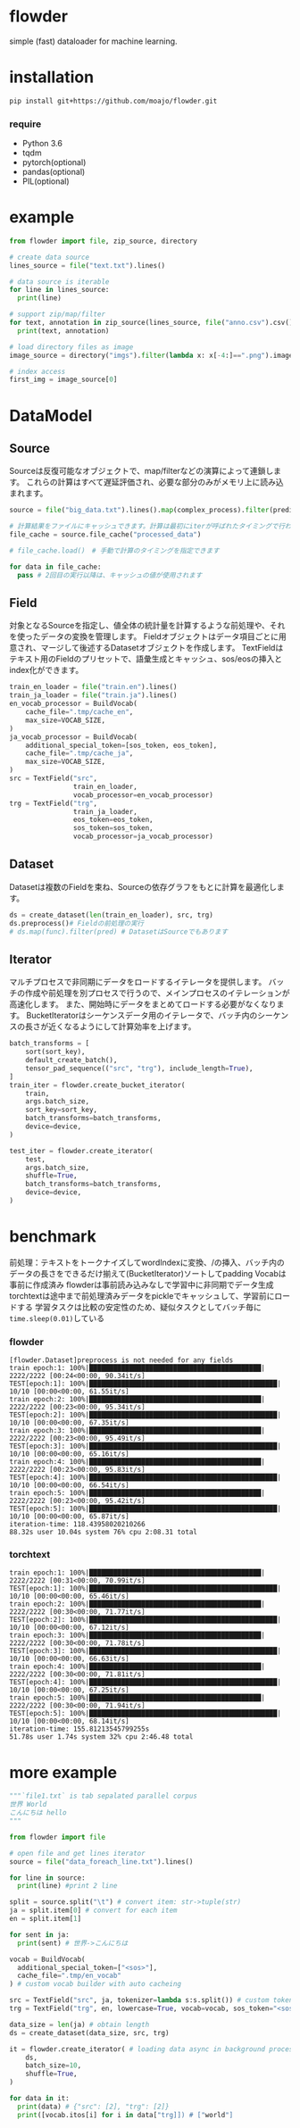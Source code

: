 # flowder
simple (fast) dataloader for machine learning.

# installation

```sh
pip install git+https://github.com/moajo/flowder.git
```

### require
- Python 3.6
- tqdm
- pytorch(optional)
- pandas(optional)
- PIL(optional)

# example
```python
from flowder import file, zip_source, directory

# create data source
lines_source = file("text.txt").lines()

# data source is iterable
for line in lines_source:
  print(line)

# support zip/map/filter
for text, annotation in zip_source(lines_source, file("anno.csv").csv()):
  print(text, annotation)

# load directory files as image
image_source = directory("imgs").filter(lambda x: x[-4:]==".png").image()

# index access
first_img = image_source[0]
```

# DataModel
## Source
Sourceは反復可能なオブジェクトで、map/filterなどの演算によって連鎖します。
これらの計算はすべて遅延評価され、必要な部分のみがメモリ上に読み込まれます。
```python
source = file("big_data.txt").lines().map(complex_process).filter(predicate)

# 計算結果をファイルにキャッシュできます。計算は最初にiterが呼ばれたタイミングで行われます。
file_cache = source.file_cache("processed_data")

# file_cache.load()　# 手動で計算のタイミングを指定できます

for data in file_cache:
  pass # 2回目の実行以降は、キャッシュの値が使用されます
```
## Field
対象となるSourceを指定し、値全体の統計量を計算するような前処理や、それを使ったデータの変換を管理します。
Fieldオブジェクトはデータ項目ごとに用意され、マージして後述するDatasetオブジェクトを作成します。
TextFieldはテキスト用のFieldのプリセットで、語彙生成とキャッシュ、sos/eosの挿入とindex化ができます。
```python
train_en_loader = file("train.en").lines()
train_ja_loader = file("train.ja").lines()
en_vocab_processor = BuildVocab(
    cache_file=".tmp/cache_en",
    max_size=VOCAB_SIZE,
)
ja_vocab_processor = BuildVocab(
    additional_special_token=[sos_token, eos_token],
    cache_file=".tmp/cache_ja",
    max_size=VOCAB_SIZE,
)
src = TextField("src",
                train_en_loader,
                vocab_processor=en_vocab_processor)
trg = TextField("trg",
                train_ja_loader,
                eos_token=eos_token,
                sos_token=sos_token,
                vocab_processor=ja_vocab_processor)
```

## Dataset
Datasetは複数のFieldを束ね、Sourceの依存グラフをもとに計算を最適化します。
```python
ds = create_dataset(len(train_en_loader), src, trg)
ds.preprocess()# Fieldの前処理の実行
# ds.map(func).filter(pred) # DatasetはSourceでもあります
```
## Iterator
マルチプロセスで非同期にデータをロードするイテレータを提供します。
バッチの作成や前処理を別プロセスで行うので、メインプロセスのイテレーションが高速化します。
また、開始時にデータをまとめてロードする必要がなくなります。
BucketIteratorはシーケンスデータ用のイテレータで、バッチ内のシーケンスの長さが近くなるようにして計算効率を上げます。
```python
batch_transforms = [
    sort(sort_key),
    default_create_batch(),
    tensor_pad_sequence(("src", "trg"), include_length=True),
]
train_iter = flowder.create_bucket_iterator(
    train,
    args.batch_size,
    sort_key=sort_key,
    batch_transforms=batch_transforms,
    device=device,
)

test_iter = flowder.create_iterator(
    test,
    args.batch_size,
    shuffle=True,
    batch_transforms=batch_transforms,
    device=device,
)
```

# benchmark
前処理：テキストをトークナイズしてwordIndexに変換、<sos>/<eos>の挿入、バッチ内のデータの長さをできるだけ揃えて(BucketIterator)ソートしてpadding
Vocabは事前に作成済み
flowderは事前読み込みなしで学習中に非同期でデータ生成
torchtextは途中まで前処理済みデータをpickleでキャッシュして、学習前にロードする
学習タスクは比較の安定性のため、疑似タスクとしてバッチ毎に`time.sleep(0.01)`している

### flowder
```
[flowder.Dataset]preprocess is not needed for any fields
train epoch:1: 100%|███████████████████████████████████████████| 2222/2222 [00:24<00:00, 90.34it/s]
TEST[epoch:1]: 100%|███████████████████████████████████████████████| 10/10 [00:00<00:00, 61.55it/s]
train epoch:2: 100%|███████████████████████████████████████████| 2222/2222 [00:23<00:00, 95.34it/s]
TEST[epoch:2]: 100%|███████████████████████████████████████████████| 10/10 [00:00<00:00, 67.35it/s]
train epoch:3: 100%|███████████████████████████████████████████| 2222/2222 [00:23<00:00, 95.49it/s]
TEST[epoch:3]: 100%|███████████████████████████████████████████████| 10/10 [00:00<00:00, 65.16it/s]
train epoch:4: 100%|███████████████████████████████████████████| 2222/2222 [00:23<00:00, 95.83it/s]
TEST[epoch:4]: 100%|███████████████████████████████████████████████| 10/10 [00:00<00:00, 66.54it/s]
train epoch:5: 100%|███████████████████████████████████████████| 2222/2222 [00:23<00:00, 95.42it/s]
TEST[epoch:5]: 100%|███████████████████████████████████████████████| 10/10 [00:00<00:00, 65.87it/s]
iteration-time: 118.43958020210266
88.32s user 10.04s system 76% cpu 2:08.31 total
```
### torchtext
```
train epoch:1: 100%|███████████████████████████████████████████| 2222/2222 [00:31<00:00, 70.99it/s]
TEST[epoch:1]: 100%|███████████████████████████████████████████████| 10/10 [00:00<00:00, 65.46it/s]
train epoch:2: 100%|███████████████████████████████████████████| 2222/2222 [00:30<00:00, 71.77it/s]
TEST[epoch:2]: 100%|███████████████████████████████████████████████| 10/10 [00:00<00:00, 67.12it/s]
train epoch:3: 100%|███████████████████████████████████████████| 2222/2222 [00:30<00:00, 71.78it/s]
TEST[epoch:3]: 100%|███████████████████████████████████████████████| 10/10 [00:00<00:00, 66.63it/s]
train epoch:4: 100%|███████████████████████████████████████████| 2222/2222 [00:30<00:00, 71.81it/s]
TEST[epoch:4]: 100%|███████████████████████████████████████████████| 10/10 [00:00<00:00, 67.25it/s]
train epoch:5: 100%|███████████████████████████████████████████| 2222/2222 [00:30<00:00, 71.94it/s]
TEST[epoch:5]: 100%|███████████████████████████████████████████████| 10/10 [00:00<00:00, 68.14it/s]
iteration-time: 155.81213545799255s
51.78s user 1.74s system 32% cpu 2:46.48 total
```

# more example
```python
"""`file1.txt` is tab sepalated parallel corpus
世界 World
こんにちは hello
"""

from flowder import file

# open file and get lines iterator
source = file("data_foreach_line.txt").lines()

for line in source:
  print(line) #print 2 line

split = source.split("\t") # convert item: str->tuple(str)
ja = split.item[0] # convert for each item
en = split.item[1]

for sent in ja:
  print(sent) # 世界->こんにちは

vocab = BuildVocab(
  additional_special_token=["<sos>"],
  cache_file=".tmp/en_vocab"
) # custom vocab builder with auto cacheing

src = TextField("src", ja, tokenizer=lambda s:s.split()) # custom tokenizer
trg = TextField("trg", en, lowercase=True, vocab=vocab, sos_token="<sos>") # there are more options

data_size = len(ja) # obtain length
ds = create_dataset(data_size, src, trg)

it = flowder.create_iterator( # loading data async in background process
    ds,
    batch_size=10,
    shuffle=True,
)

for data in it:
  print(data) # {"src": [2], "trg": [2]}
  print([vocab.itos[i] for i in data["trg]]) # ["world"]

```
